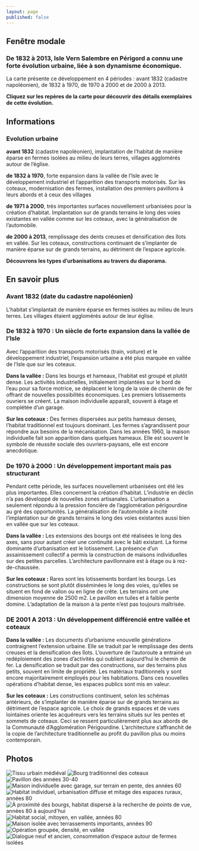 ```yaml
---
layout: page
published: false
---
```


## Fenêtre modale

### De 1832 à 2013, Isle Vern Salembre en Périgord a connu une forte évolution urbaine, liée à son dynamisme économique.

La carte présente ce développement en 4 périodes : avant 1832 (cadastre napoléonien), de 1832 à 1970, de 1970 à 2000 et de 2000 à 2013. 

**Cliquez sur les repères de la carte pour découvrir des détails exemplaires de cette évolution.**


## Informations

### Evolution urbaine

**avant 1832** (cadastre napoléonien), implantation de l’habitat de manière éparse en fermes isolées au milieu de leurs terres, villages agglomérés autour de l’église.

**de 1832 à 1970**, forte expansion dans la vallée de l’Isle avec le développement industriel et l’apparition des transports motorisés. Sur les coteaux, modernisation des fermes, installation des premiers pavillons à leurs abords et à ceux des villages 

**de 1971 à 2000**, très importantes surfaces nouvellement urbanisées pour la création d’habitat. Implantation sur de grands terrains le long des voies existantes en vallée comme sur les coteaux, avec la généralisation de l’automobile.

**de 2000 à 2013**, remplissage des dents creuses et densification des îlots en vallée. Sur les coteaux, constructions continuant de s’implanter de manière éparse sur de grands terrains, au détriment de l’espace agricole.


**Découvrons les types d’urbanisations au travers du diaporama.**


## En savoir plus

### Avant 1832 (date du cadastre napoléonien)
L’habitat s’implantait de manière éparse en fermes isolées au milieu de leurs terres.  Les villages étaient agglomérés autour de leur église.

### De 1832 à 1970 : Un siècle de forte expansion dans la vallée de l’Isle
Avec l’apparition des transports motorisés (train, voiture) et le développement industriel, l’expansion urbaine a été plus marquée en vallée de l’Isle que sur les coteaux.

**Dans la vallée :**
Dans les bourgs et hameaux, l’habitat est groupé et plutôt dense. Les activités industrielles, initialement implantées sur le bord de l’eau pour sa force motrice, se déplacent le long de la voie de chemin de fer offrant de nouvelles possibilités économiques. 
Les premiers lotissements ouvriers se créent. La maison individuelle apparaît, souvent à étage et complétée d’un garage.

**Sur les coteaux :**
Des fermes dispersées aux petits hameaux denses, l’habitat traditionnel est toujours dominant. Les fermes s’agrandissent pour répondre aux besoins de la mécanisation. Dans les années 1960, la maison individuelle fait son apparition dans quelques hameaux. Elle est souvent le symbole de réussite sociale des ouvriers-paysans, elle est encore anecdotique.

### De 1970 à 2000 : Un développement important mais pas structurant
Pendant cette période, les surfaces nouvellement urbanisées ont été les plus importantes. Elles concernent la création d’habitat. L’industrie en déclin n’a pas développé de nouvelles zones artisanales.
L’urbanisation a seulement répondu à la pression foncière de l’agglomération périgourdine au gré des opportunités.
La généralisation de l’automobile a incité l’implantation sur de grands terrains le long des voies existantes aussi bien en vallée que sur les coteaux.

**Dans la vallée :**
Les extensions des bourgs ont été réalisées le long des axes, sans pour autant créer une continuité avec le bâti existant. La forme dominante d’urbanisation est le lotissement. La présence d’un assainissement collectif a permis la construction de maisons individuelles sur des petites parcelles. L’architecture pavillonnaire est à étage ou à rez-de-chaussée.

**Sur les coteaux :**
Rares sont les lotissements bordant les bourgs. Les constructions se sont plutôt disséminées le long des voies, qu’elles se situent en fond de vallon ou en ligne de crête. Les terrains ont une dimension moyenne de 2500 m2. Le pavillon en tuiles et à faible pente domine.
L’adaptation de la maison à la pente n’est pas toujours maîtrisée.

### DE 2001 A 2013 : Un développement différencié entre vallée et coteaux

**Dans la vallée :**
Les documents d’urbanisme «nouvelle génération» contraignent l’extension urbaine. Elle se traduit par le remplissage des dents creuses et la densification des îlots. L’ouverture de l’autoroute a entrainé un redéploiement des zones d’activités qui oublient aujourd’hui le chemin de fer.
La densification se traduit par des constructions, sur des terrains plus petits, souvent en limite de propriété. Les matériaux traditionnels y sont encore majoritairement employés pour les habitations.
Dans ces nouvelles opérations d’habitat dense, les espaces publics sont mis en valeur.

**Sur les coteaux :**
Les constructions continuent, selon les schémas antérieurs, de s’implanter de manière éparse sur de grands terrains au détriment de l’espace agricole.
Le choix de grands espaces et de vues lointaines oriente les acquéreurs vers les terrains situés sur les pentes et sommets de coteaux. Ceci se ressent particulièrement plus aux abords de la Communauté d’Agglomération Périgourdine. L’architecture s’affranchit de la copie de l’architecture traditionnelle au profit du pavillon plus ou moins contemporain.


## Photos
![Tissu urbain médiéval](data/images/1/histoire/1_historie_1.jpg)
![Bourg traditionnel des coteaux](data/images/1/histoire/1_historie_2.jpg)
![Pavillon des années 30-40](data/images/1/histoire/1_historie_3.jpg)
![Maison individuelle avec garage, sur terrain en pente, des années 60](data/images/1/histoire/1_historie_4.jpg)
![Habitat individuel, urbanisation diffuse et mitage des espaces ruraux, années 80](data/images/1/histoire/1_historie_5.jpg)
![À proximité des bourgs, habitat dispersé à la recherche de points de vue, années 80 à aujourd'hui](data/images/1/histoire/1_historie_6.jpg)
![Habitat social, mitoyen, en vallée, années 80](data/images/1/histoire/1_historie_7.jpg)
![Maison isolée avec terrassements importants, années 90](data/images/1/histoire/1_historie_8.jpg)
![Opération groupée, densité, en vallée](data/images/1/histoire/1_historie_9.jpg)
![Dialogue neuf et ancien, consommation d’espace autour de fermes isolées](data/images/1/histoire/1_historie_10.jpg)
